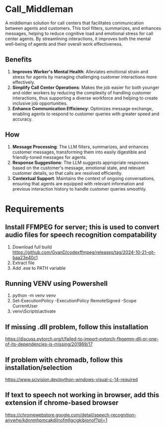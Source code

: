 # Call_Middleman
A middleman solution for call centers that facilitates communication between agents and customers. This tool filters, summarizes, and enhances messages, helping to reduce cognitive load and emotional stress for call center agents. By streamlining interactions, it improves both the mental well-being of agents and their overall work effectiveness.

## Benefits
1. **Improves Worker's Mental Health**: Alleviates emotional strain and stress for agents by managing challenging customer interactions more effectively.
2. **Simplify Call Center Operations**: Makes the job easier for both younger and older workers by reducing the complexity of handling customer interactions, thus supporting a diverse workforce and helping to create inclusive job opportunities.
3. **Enhance Communication Efficiency**: Optimizes message exchange, enabling agents to respond to customer queries with greater speed and accuracy.

## How
1. **Message Processing**: The LLM filters, summarizes, and enhances customer messages, transforming them into easily digestible and friendly-toned messages for agents.
2. **Response Suggestions**: The LLM suggests appropriate responses based on the customer's message, emotional state, and relevant customer details, so that calls are resolved efficiently.
3. **Contextual Support**: Maintains the context of ongoing conversations, ensuring that agents are equipped with relevant information and previous interaction history to handle customer queries smoothly.


# Requirements
## Install FFMPEG for server; this is used to convert audio files for speech recognition compatability
1. Download full build https://github.com/GyanD/codexffmpeg/releases/tag/2024-10-21-git-baa23e40c1
2. Extract file
3. Add .exe to PATH variable
## Running VENV using Powershell
1. python -m venv venv
2. Set-ExecutionPolicy -ExecutionPolicy RemoteSigned -Scope CurrentUser
3. venv\Scripts\activate
## If missing .dll problem, follow this installation 
https://discuss.pytorch.org/t/failed-to-import-pytorch-fbgemm-dll-or-one-of-its-dependencies-is-missing/201969/17
## If problem with chromadb, follow this installation/selection
https://www.scivision.dev/python-windows-visual-c-14-required
## If text to speech not working in browser, add this extension if chrome-based browser
https://chromewebstore.google.com/detail/speech-recognition-anywhe/kdnnmhpmcakdilnofmllgcigkibjonof?pli=1
